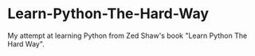 # Learn-Python-The-Hard-Way
My attempt at learning Python from Zed Shaw's book "Learn Python The Hard Way".

